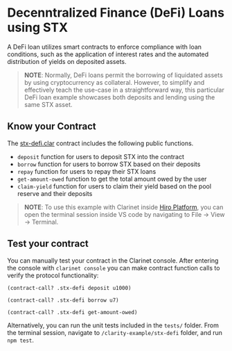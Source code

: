 # Decenntralized Finance (DeFi) Loans using STX

A DeFi loan utilizes smart contracts to enforce compliance with loan conditions, such as the application of interest rates and the automated distribution of yields on deposited assets.

> **NOTE**: Normally, DeFi loans permit the borrowing of liquidated assets by using cryptocurrency as collateral. However, to simplify and effectively teach the use-case in a straightforward way, this particular DeFi loan example showcases both deposits and lending using the same STX asset.

## Know your Contract

The [stx-defi.clar](/examples/stx-defi/contracts/stx-defi.clar) contract includes the following public functions.

+ `deposit` function for users to deposit STX into the contract
+ `borrow` function for users to borrow STX based on their deposits
+ `repay` function for users to repay their STX loans
+ `get-amount-owed` function to get the total amount owed by the user
+ `claim-yield` function for users to claim their yield based on the pool reserve and their deposits

> **NOTE**: To use this example with Clarinet inside [Hiro Platform](https://platform.hiro.so), you can open the terminal session inside VS code by navigating to File -> View -> Terminal.

## Test your contract

You can manually test your contract in the Clarinet console. After entering the console with `clarinet console` you can make contract function calls to verify the protocol functionality:

`(contract-call? .stx-defi deposit u1000)`

`(contract-call? .stx-defi borrow u7)`

`(contract-call? .stx-defi get-amount-owed)`

Alternatively, you can run the unit tests included in the `tests/` folder. From the terminal session, navigate to `/clarity-example/stx-defi` folder, and run `npm test`.

